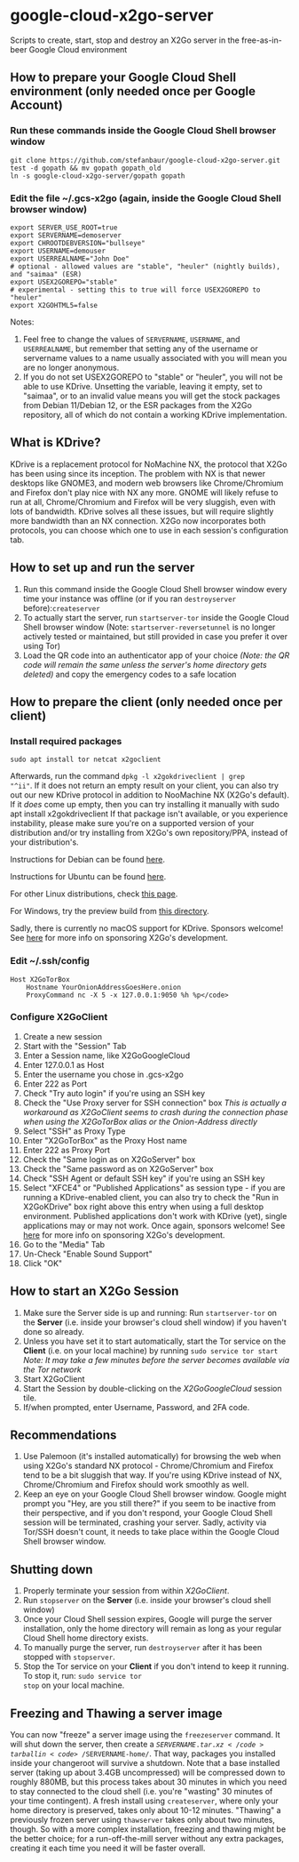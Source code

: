 # google-cloud-x2go-server
Scripts to create, start, stop and destroy an X2Go server in the free-as-in-beer Google Cloud environment
## How to prepare your Google Cloud Shell environment (only needed once per Google Account)
### Run these commands inside the Google Cloud Shell browser window
	git clone https://github.com/stefanbaur/google-cloud-x2go-server.git
	test -d gopath && mv gopath gopath_old
	ln -s google-cloud-x2go-server/gopath gopath
### Edit the file ~/.gcs-x2go (again, inside the Google Cloud Shell browser window)
	export SERVER_USE_ROOT=true
	export SERVERNAME=demoserver
	export CHROOTDEBVERSION="bullseye"
	export USERNAME=demouser
	export USERREALNAME="John Doe"
	# optional - allowed values are "stable", "heuler" (nightly builds), and "saimaa" (ESR)
	export USEX2GOREPO="stable"
	# experimental - setting this to true will force USEX2GOREPO to "heuler"
	export X2GOHTML5=false
Notes:
1. Feel free to change the values of <code>SERVERNAME</code>, <code>USERNAME</code>, and <code>USERREALNAME</code>, but remember that setting any of the username or servername values to a name usually associated with you will mean you are no longer anonymous.
2. If you do not set USEX2GOREPO to "stable" or "heuler", you will not be able to use KDrive. Unsetting the variable, leaving it empty, set to "saimaa", or to an invalid value means you will get the stock packages from Debian 11/Debian 12, or the ESR packages from the X2Go repository, all of which do not contain a working KDrive implementation.
## What is KDrive? ##
KDrive is a replacement protocol for NoMachine NX, the protocol that X2Go has been using since its inception. The problem with NX is that newer desktops like GNOME3, and modern web browsers like Chrome/Chromium and Firefox don't play nice with NX any more. GNOME will likely refuse to run at all, Chrome/Chromium and Firefox will be very sluggish, even with lots of bandwidth. KDrive solves all these issues, but will require slightly more bandwidth than an NX connection. X2Go now incorporates both protocols, you can choose which one to use in each session's configuration tab.
## How to set up and run the server
1. Run this command inside the Google Cloud Shell browser window every time your instance was offline (or if you ran <code>destroyserver</code> before):<code>createserver</code>
2. To actually start the server, run <code>startserver-tor</code> inside the Google Cloud Shell browser window
(Note: <code>startserver-reversetunnel</code> is no longer actively tested or maintained, but still provided in case you prefer it over using Tor)
4. Load the QR code into an authenticator app of your choice *(Note: the QR code will remain the same unless the server's home directory gets deleted)* and copy the emergency codes to a safe location
## How to prepare the client (only needed once per client)
### Install required packages
	sudo apt install tor netcat x2goclient
Afterwards, run the command <code>dpkg -l x2gokdriveclient | grep "^ii"</code>. If it does not return an empty result on your client, you can also try out our new KDrive protocol in addition to NooMachine NX (X2Go's default).
If it _does_ come up empty, then you can try installing it manually with
	sudo apt install x2gokdriveclient
If that package isn't available, or you experience instability, please make sure you're on a supported version of your distribution and/or try installing from X2Go's own repository/PPA, instead of your distribution's.

Instructions for Debian can be found [here](https://wiki.x2go.org/doku.php/wiki:repositories:debian).

Instructions for Ubuntu can be found [here](https://wiki.x2go.org/doku.php/wiki:repositories:ubuntu).

For other Linux distributions, check [this page](https://wiki.x2go.org/doku.php/doc:installation:x2goclient).

For Windows, try the preview build from [this directory](https://code.x2go.org/releases/binary-win32/x2goclient/previews/4.1.2.3/).

Sadly, there is currently no macOS support for KDrive. Sponsors welcome! See [here](https://wiki.x2go.org/doku.php/doc:sponsors) for more info on sponsoring X2Go's development.
### Edit ~/.ssh/config
	Host X2GoTorBox
		Hostname YourOnionAddressGoesHere.onion
		ProxyCommand nc -X 5 -x 127.0.0.1:9050 %h %p</code>
### Configure X2GoClient
1. Create a new session
2. Start with the "Session" Tab
3. Enter a Session name, like X2GoGoogleCloud
4. Enter 127.0.0.1 as Host
5. Enter the username you chose in .gcs-x2go
6. Enter 222 as Port
7. Check "Try auto login" if you're using an SSH key
8. Check the "Use Proxy server for SSH connection" box *This is actually a workaround as X2GoClient seems to crash during the connection phase when using the X2GoTorBox alias or the Onion-Address directly*
9. Select "SSH" as Proxy Type
10. Enter "X2GoTorBox" as the Proxy Host name
11. Enter 222 as Proxy Port
12. Check the "Same login as on X2GoServer" box
13. Check the "Same password as on X2GoServer" box 
14. Check "SSH Agent or default SSH key" if you're using an SSH key
15. Select "XFCE4" or "Published Applications" as session type - if you are running a KDrive-enabled client, you can also try to check the "Run in X2GoKDrive" box right above this entry when using a full desktop environment. Published applications don't work with KDrive (yet), single applications may or may not work. Once again, sponsors welcome! See [here](https://wiki.x2go.org/doku.php/doc:sponsors) for more info on sponsoring X2Go's development.
16. Go to the "Media" Tab
17. Un-Check "Enable Sound Support"
18. Click "OK"
## How to start an X2Go Session
1. Make sure the Server side is up and running: Run <code>startserver-tor</code> on the **Server** (i.e. inside your browser's cloud shell window) if you haven't done so already.
2. Unless you have set it to start automatically, start the Tor service on the **Client** (i.e. on your local machine) by running <code>sudo service tor start</code> *Note: It may take a few minutes before the server becomes available via the Tor network*
3. Start X2GoClient
4. Start the Session by double-clicking on the *X2GoGoogleCloud* session tile.
5. If/when prompted, enter Username, Password, and 2FA code.
## Recommendations
1. Use Palemoon (it's installed automatically) for browsing the web when using X2Go's standard NX protocol - Chrome/Chromium and Firefox tend to be a bit sluggish that way. If you're using KDrive instead of NX, Chrome/Chromium and Firefox should work smoothly as well.
2. Keep an eye on your Google Cloud Shell browser window. Google might prompt you "Hey, are you still there?" if you seem to be inactive from their perspective, and if you don't respond, your Google Cloud Shell session will be terminated, crashing your server. Sadly, activity via Tor/SSH doesn't count, it needs to take place within the Google Cloud Shell browser window.
## Shutting down
1. Properly terminate your session from within *X2GoClient*.
2. Run <code>stopserver</code> on the **Server** (i.e. inside your browser's cloud shell window) 
3. Once your Cloud Shell session expires, Google will purge the server installation, only the home directory will remain as long as your regular Cloud Shell home directory exists.
4. To manually purge the server, run <code>destroyserver</code> after it has been stopped with <code>stopserver</code>.
5. Stop the Tor service on your **Client** if you don't intend to keep it running. To stop it, run: <code>sudo service tor stop</code> on your local machine.

## Freezing and Thawing a server image
You can now "freeze" a server image using the <code>freezeserver</code> command. It will shut down the server, then create a <code>$SERVERNAME.tar.xz</code> tarball in <code>~/$SERVERNAME-home/</code>.
That way, packages you installed inside your changeroot will survive a shutdown. Note that a base installed server (taking up about 3.4GB uncompressed) will be compressed down to roughly 880MB, but this process takes about 30 minutes in which you need to stay connected to the cloud shell (i.e. you're "wasting" 30 minutes of your time contingent). A fresh install using <code>createserver</code>, where only your home directory is preserved, takes only about 10-12 minutes. "Thawing" a previously frozen server using <code>thawserver</code> takes only about two minutes, though. So with a more complex installation, freezing and thawing might be the better choice; for a run-off-the-mill server without any extra packages, creating it each time you need it will be faster overall.
